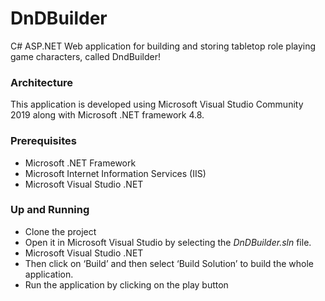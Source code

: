 # DnDBuilder

C# ASP.NET Web application for building and storing tabletop
role playing game characters, called DndBuilder!

<h3>Architecture</h3>

This application is developed using Microsoft Visual Studio Community 2019 along with Microsoft .NET framework 4.8.

<h3>Prerequisites</h3>
<ul>
  <li>Microsoft .NET Framework</li>
  <li>Microsoft Internet Information Services (IIS)</li>
 <li>Microsoft Visual Studio .NET</li>
</ul>

<h3>Up and Running</h3>
<ul>
  <li>Clone the project</li>
  <li>Open it in Microsoft Visual Studio by selecting the <i>DnDBuilder.sln</i> file.</li>
 <li>Microsoft Visual Studio .NET</li>
 <li>Then click on ‘Build’ and then select ‘Build Solution’ to build the whole application.</li>
 <li>Run the application by clicking on the play button</li>
</ul>
